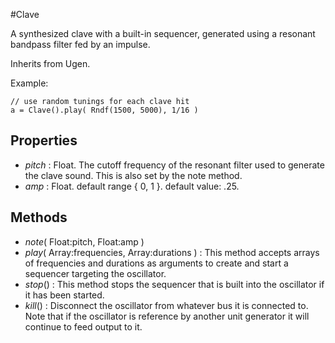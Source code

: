 #Clave

A synthesized clave with a built-in sequencer, generated using a resonant bandpass filter fed by an impulse.

Inherits from Ugen.

Example:
```
// use random tunings for each clave hit  
a = Clave().play( Rndf(1500, 5000), 1/16 )  
```
## Properties

* _pitch_ : Float. The cutoff frequency of the resonant filter used to generate the clave sound. This is also set by the note method.
* _amp_ : Float. default range { 0, 1 }. default value: .25.

## Methods

* _note_( Float:pitch, Float:amp )
* _play_( Array:frequencies, Array:durations ) : This method accepts arrays of frequencies and durations as arguments to create and start a sequencer targeting the oscillator.
* _stop_() : This method stops the sequencer that is built into the oscillator if it has been started.
* _kill_() : Disconnect the oscillator from whatever bus it is connected to. Note that if the oscillator is reference by another unit generator it will continue to feed output to it.
